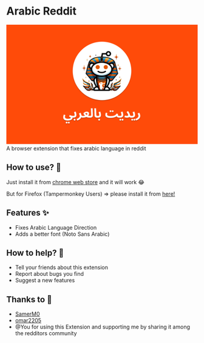 # Arabic Reddit

![](extras/cover.png)
A browser extension that fixes arabic language in reddit

## How to use? 🤔

Just install it from [chrome web store](https://chromewebstore.google.com/detail/arabic-reddit/mjlnfccfhofafpghdpmoocghifigilim) and it will work 😂

But for Firefox (Tampermonkey Users) => please install it from [here!](https://github.com/andronasef/arabic-reddit-extension/raw/main/extras/arabic-reddit.user.js)

## Features ✨

- Fixes Arabic Language Direction
- Adds a better font (Noto Sans Arabic)

## How to help? 🙌

- Tell your friends about this extension
- Report about bugs you find
- Suggest a new features

## Thanks to 🙏

- [SamerM0](https://github.com/SamerM0)
- [omar2205](https://github.com/omar2205)
- @You for using this Extension and supporting me by sharing it among the redditors community
